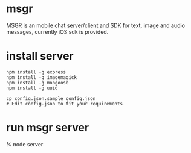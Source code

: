 msgr
====

MSGR is an mobile chat server/client and SDK for text, image and audio messages,
currently iOS sdk is provided.


install server
====

```
npm install -g express
npm install -g imagemagick
npm install -g mongoose
npm install -g uuid

cp config.json.sample config.json 
# Edit config.json to fit your requirements

```

run msgr server
====

% node server




